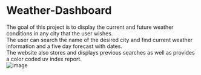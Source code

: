 # Weather-Dashboard
The goal of this project is to display the current and future weather conditions in any city that the user wishes.
<br>
The user can search the name of the desired city and find current weather information and a five day forecast with dates.
<br>
The website also stores and displays previous searches as well as provides a color coded uv index report.
<br>
![image](https://user-images.githubusercontent.com/93448964/168496148-3eaaad93-151b-4696-acce-0829a902125d.png)
